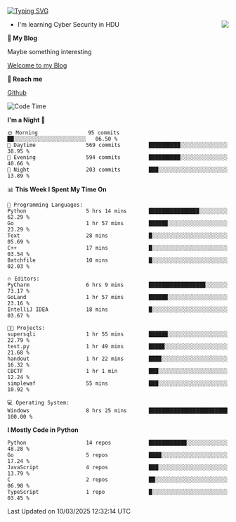 [![Typing SVG](https://readme-typing-svg.herokuapp.com?font=Fira+Code&pause=1000&random=false&width=450&height=60&lines=Hello+%F0%9F%91%8B%F0%9F%8F%BB;I'm+JBNRZ)](https://git.io/typing-svg)

<a href="#">
  <img align="right" src="https://github-readme-stats.vercel.app/api?username=JBNRZ&show_icons=true&bg_color=15,f2f7fd,E0EAFC" />
</a>

- I'm learning Cyber Security in HDU

 **🌱 My Blog**

Maybe something interesting

[Welcome to my Blog](https://jbnrz.com.cn/)

 **💬 Reach me** 

[Github](https://github.com/JBNRZ)


<!--START_SECTION:waka-->
![Code Time](http://img.shields.io/badge/Code%20Time-1%2C016%20hrs%2018%20mins-blue)

**I'm a Night 🦉** 

```text
🌞 Morning                95 commits          ██░░░░░░░░░░░░░░░░░░░░░░░   06.50 % 
🌆 Daytime                569 commits         ██████████░░░░░░░░░░░░░░░   38.95 % 
🌃 Evening                594 commits         ██████████░░░░░░░░░░░░░░░   40.66 % 
🌙 Night                  203 commits         ███░░░░░░░░░░░░░░░░░░░░░░   13.89 % 
```


📊 **This Week I Spent My Time On** 

```text
💬 Programming Languages: 
Python                   5 hrs 14 mins       ████████████████░░░░░░░░░   62.29 % 
Go                       1 hr 57 mins        ██████░░░░░░░░░░░░░░░░░░░   23.29 % 
Text                     28 mins             █░░░░░░░░░░░░░░░░░░░░░░░░   05.69 % 
C++                      17 mins             █░░░░░░░░░░░░░░░░░░░░░░░░   03.54 % 
Batchfile                10 mins             █░░░░░░░░░░░░░░░░░░░░░░░░   02.03 % 

🔥 Editors: 
PyCharm                  6 hrs 9 mins        ██████████████████░░░░░░░   73.17 % 
GoLand                   1 hr 57 mins        ██████░░░░░░░░░░░░░░░░░░░   23.16 % 
IntelliJ IDEA            18 mins             █░░░░░░░░░░░░░░░░░░░░░░░░   03.67 % 

🐱‍💻 Projects: 
supersqli                1 hr 55 mins        ██████░░░░░░░░░░░░░░░░░░░   22.79 % 
test.py                  1 hr 49 mins        █████░░░░░░░░░░░░░░░░░░░░   21.68 % 
handout                  1 hr 22 mins        ████░░░░░░░░░░░░░░░░░░░░░   16.32 % 
CBCTF                    1 hr 1 min          ███░░░░░░░░░░░░░░░░░░░░░░   12.24 % 
simplewaf                55 mins             ███░░░░░░░░░░░░░░░░░░░░░░   10.92 % 

💻 Operating System: 
Windows                  8 hrs 25 mins       █████████████████████████   100.00 % 
```

**I Mostly Code in Python** 

```text
Python                   14 repos            ████████████░░░░░░░░░░░░░   48.28 % 
Go                       5 repos             ████░░░░░░░░░░░░░░░░░░░░░   17.24 % 
JavaScript               4 repos             ███░░░░░░░░░░░░░░░░░░░░░░   13.79 % 
C                        2 repos             ██░░░░░░░░░░░░░░░░░░░░░░░   06.90 % 
TypeScript               1 repo              █░░░░░░░░░░░░░░░░░░░░░░░░   03.45 % 
```




 Last Updated on 10/03/2025 12:32:14 UTC
<!--END_SECTION:waka-->
